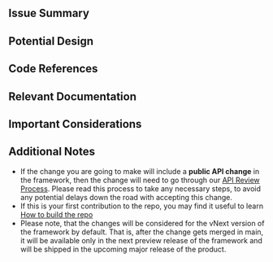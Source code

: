 <!--

**IMPORTANT**: As part of posting this comment, please make sure:
- that the issue is properly labeled with both `area-` and `feature-` labels.
- to apply one of the `Complexity: ` labels is applied to the issue [Simple | Medium | Hard]
- for an issue which was marked with `Complexity: Simple` label, it may be a good fit for a first-time contributors to this repo.
  If so, please also apply `good-first-issue` label.
-->

## Issue Summary

<!-- This section will be filled in by the engineers assigned to this  -->

## Potential Design

<!-- This section is meant to be used for a high level design of what a solution should look like and/or what direction should be taken to solving this problem. -->

## Code References

<!-- Links to classes / methods which are critical to understand for building out this solution, as these are relevant and will be used by the solution, as well as existing test cases that exercise this code -->

## Relevant Documentation

<!-- Links to relevant documentation which you think is relevant for handling this issue -->

## Important Considerations

<!-- List of additional gotchas the community member who will be handling this issue will need to consider when working on the solution -->

## Additional Notes
- If the change you are going to make will include a **public API change** in the framework, then the change will need to go through our [API Review Process](/docs/APIReviewProcess.md). Please read this process to take any necessary steps, to avoid any potential delays down the road with accepting this change.
- If this is your first contribution to the repo, you may find it useful to learn [How to build the repo](/docs/BuildFromSource.md)
- Please note, that the changes will be considered for the vNext version of the framework by default. That is, after the change gets merged in main, it will be available only in the next preview release of the framework and will be shipped in the upcoming major release of the product.

